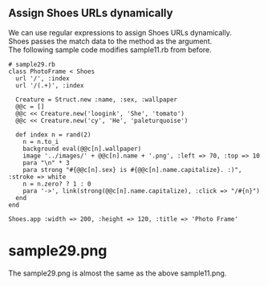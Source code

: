 Assign Shoes URLs dynamically
----------------------------

We can use regular expressions to assign Shoes URLs dynamically. <br>
Shoes passes the match data to the method as the argument.  <br>
The following sample code modifies sample11.rb from before. <br>

	# sample29.rb
	class PhotoFrame < Shoes
	  url '/', :index
	  url '/(.+)', :index
	
	  Creature = Struct.new :name, :sex, :wallpaper
	  @@c = []
	  @@c << Creature.new('loogink', 'She', 'tomato')
	  @@c << Creature.new('cy', 'He', 'paleturquoise')
	
	  def index n = rand(2)
	    n = n.to_i
	    background eval(@@c[n].wallpaper)
	    image '../images/' + @@c[n].name + '.png', :left => 70, :top => 10
	    para "\n" * 3
	    para strong "#{@@c[n].sex} is #{@@c[n].name.capitalize}. :)", :stroke => white
	    n = n.zero? ? 1 : 0
	    para '->', link(strong(@@c[n].name.capitalize), :click => "/#{n}")
	  end
	end
	
	Shoes.app :width => 200, :height => 120, :title => 'Photo Frame'

 # sample29.png <br>
The sample29.png is almost the same as the above sample11.png. <br>